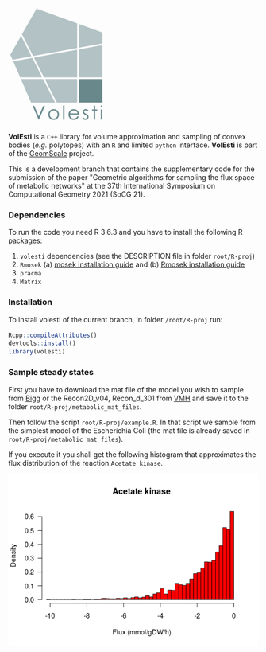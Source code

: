 ![logo](doc/logo/volesti_logo.jpg)

**VolEsti** is a `C++` library for volume approximation and sampling of convex bodies (*e.g.* polytopes) with an `R` and limited `python` interface. **VolEsti** is part of the [GeomScale](https://geomscale.github.io) project.

This is a development branch that contains the supplementary code for the submission of the paper "Geometric algorithms for sampling the flux space of metabolic networks" at the 37th International Symposium on Computational Geometry 2021 (SoCG 21).

###  Dependencies

To run the code you need R 3.6.3 and you have to install the following R packages:  

1. `volesti` dependencies (see the DESCRIPTION file in folder `root/R-proj`)  
2. `Rmosek` (a) [mosek installation guide](https://docs.mosek.com/9.2/install/installation.html) and (b) [Rmosek installation guide](https://docs.mosek.com/9.2/rmosek/install-interface.html)  
3. `pracma`
4. `Matrix`

###  Installation

To install volesti of the current branch, in folder `/root/R-proj` run:  
```r
Rcpp::compileAttributes()  
devtools::install()  
library(volesti)  
```

### Sample steady states

First you have to download the mat file of the model you wish to sample from [Bigg](http://bigg.ucsd.edu/models) or the Recon2D_v04, Recon_d_301 from [VMH](https://www.vmh.life/) and save it to the folder `root/R-proj/metabolic_mat_files`.  

Then follow the script `root/R-proj/example.R`. In that script we sample from the simplest model of the Escherichia Coli (the mat file is already saved in `root/R-proj/metabolic_mat_files`).  

If you execute it you shall get the following histogram that approximates the flux distribution of the reaction `Acetate kinase`.  

![histogram](doc/histograms/acetate_kinase.png)
